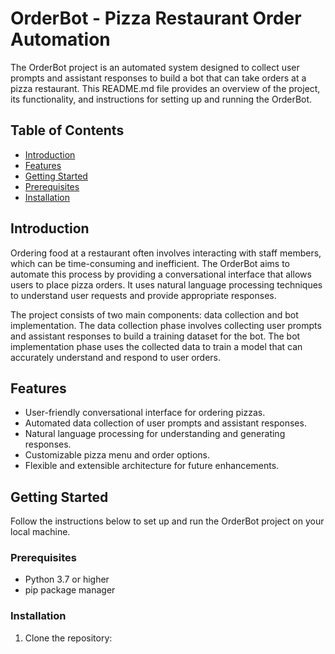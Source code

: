 # OrderBot - Pizza Restaurant Order Automation

The OrderBot project is an automated system designed to collect user prompts and assistant responses to build a bot that can take orders at a pizza restaurant. This README.md file provides an overview of the project, its functionality, and instructions for setting up and running the OrderBot.

## Table of Contents

- [Introduction](#introduction)
- [Features](#features)
- [Getting Started](#getting-started)
- [Prerequisites](#prerequisites)
- [Installation](#installation)

## Introduction

Ordering food at a restaurant often involves interacting with staff members, which can be time-consuming and inefficient. The OrderBot aims to automate this process by providing a conversational interface that allows users to place pizza orders. It uses natural language processing techniques to understand user requests and provide appropriate responses.

The project consists of two main components: data collection and bot implementation. The data collection phase involves collecting user prompts and assistant responses to build a training dataset for the bot. The bot implementation phase uses the collected data to train a model that can accurately understand and respond to user orders.

## Features

- User-friendly conversational interface for ordering pizzas.
- Automated data collection of user prompts and assistant responses.
- Natural language processing for understanding and generating responses.
- Customizable pizza menu and order options.
- Flexible and extensible architecture for future enhancements.

## Getting Started

Follow the instructions below to set up and run the OrderBot project on your local machine.

### Prerequisites

- Python 3.7 or higher
- pip package manager

### Installation

1. Clone the repository:

